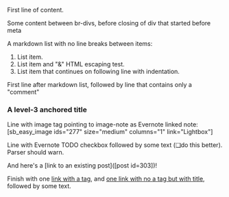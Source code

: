 First line of content.

Some content between br-divs, before closing of div that started before meta

A markdown list with no line breaks between items:

1. List item.
2. List item and "&" HTML escaping test.
3. List item that continues on
   following line with indentation.

First line after markdown list, followed by line that contains only a "comment"

<!--more-->

### <a name="anchor"></a>A level-3 anchored title

Line with image tag pointing to image-note as Evernote linked note: [sb_easy_image ids="277" size="medium" columns="1" link="Lightbox"]

Line with Evernote TODO checkbox followed by some text (&#x2751;do this better). Parser should warn.

And here's a [link to an existing post]([post id=303])!

Finish with one [link with a tag](http://www.ostricher.com/), and [one link with no a tag but with title](http://www.ostricher.com/ "Ostricher.com site"), followed by some text.